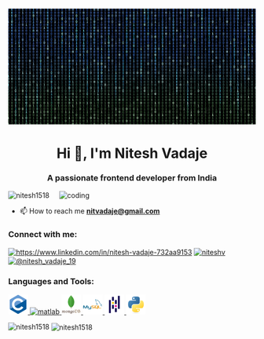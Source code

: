 ![logo](https://github.com/Nitesh15180/Nitesh15180/blob/main/wallpaperCodee.jpg)
<h1 align="center">Hi 👋, I'm Nitesh Vadaje</h1>
<h3 align="center">A passionate frontend developer from India</h3>

<img align = "right" alt="coding" width="400" src="https://www.techregister.co.uk/wp-content/uploads/2020/06/Transportation-Sensors-Market-Trends-Analysis-Top-Manufacturers-Shares-Growth-Opportunities-Statistics-Forecast-to-2026-%E2%80%93-3w-Market-News-Reports.gif">

<p align="left"> <img src="https://komarev.com/ghpvc/?username=nitesh1518&label=Profile%20views&color=0e75b6&style=flat" alt="nitesh1518" /> </p>

- 📫 How to reach me **nitvadaje@gmail.com**

<h3 align="left">Connect with me:</h3>
<p align="left">
<a href="https://linkedin.com/in/https://www.linkedin.com/in/nitesh-vadaje-732aa9153" target="blank"><img align="center" src="https://raw.githubusercontent.com/rahuldkjain/github-profile-readme-generator/master/src/images/icons/Social/linked-in-alt.svg" alt="https://www.linkedin.com/in/nitesh-vadaje-732aa9153" height="30" width="40" /></a>
<a href="https://dribbble.com/niteshv" target="blank"><img align="center" src="https://raw.githubusercontent.com/rahuldkjain/github-profile-readme-generator/master/src/images/icons/Social/dribbble.svg" alt="niteshv" height="30" width="40" /></a>
<a href="https://www.hackerrank.com/@nitesh_vadaje_19" target="blank"><img align="center" src="https://raw.githubusercontent.com/rahuldkjain/github-profile-readme-generator/master/src/images/icons/Social/hackerrank.svg" alt="@nitesh_vadaje_19" height="30" width="40" /></a>
</p>

<h3 align="left">Languages and Tools:</h3>
<p align="left"> <a href="https://www.cprogramming.com/" target="_blank" rel="noreferrer"> <img src="https://raw.githubusercontent.com/devicons/devicon/master/icons/c/c-original.svg" alt="c" width="40" height="40"/> </a> <a href="https://www.mathworks.com/" target="_blank" rel="noreferrer"> <img src="https://upload.wikimedia.org/wikipedia/commons/2/21/Matlab_Logo.png" alt="matlab" width="40" height="40"/> </a> <a href="https://www.mongodb.com/" target="_blank" rel="noreferrer"> <img src="https://raw.githubusercontent.com/devicons/devicon/master/icons/mongodb/mongodb-original-wordmark.svg" alt="mongodb" width="40" height="40"/> </a> <a href="https://www.mysql.com/" target="_blank" rel="noreferrer"> <img src="https://raw.githubusercontent.com/devicons/devicon/master/icons/mysql/mysql-original-wordmark.svg" alt="mysql" width="40" height="40"/> </a> <a href="https://pandas.pydata.org/" target="_blank" rel="noreferrer"> <img src="https://raw.githubusercontent.com/devicons/devicon/2ae2a900d2f041da66e950e4d48052658d850630/icons/pandas/pandas-original.svg" alt="pandas" width="40" height="40"/> </a> <a href="https://www.python.org" target="_blank" rel="noreferrer"> <img src="https://raw.githubusercontent.com/devicons/devicon/master/icons/python/python-original.svg" alt="python" width="40" height="40"/> </a> </p>

<p><img align="left" src="https://github-readme-stats.vercel.app/api/top-langs?username=nitesh1518&show_icons=true&locale=en&layout=compact" alt="nitesh1518" /></p>

<p>&nbsp;<img align="center" src="https://github-readme-stats.vercel.app/api?username=nitesh1518&show_icons=true&locale=en" alt="nitesh1518" /></p>
